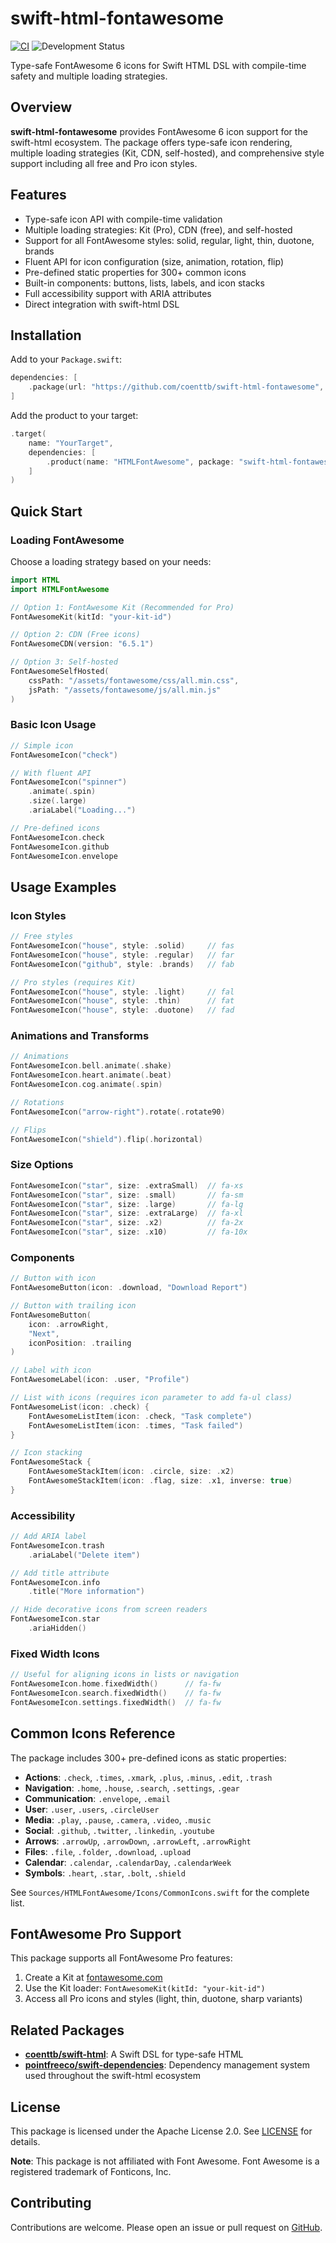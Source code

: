 # swift-html-fontawesome

[![CI](https://github.com/coenttb/swift-html-fontawesome/workflows/CI/badge.svg)](https://github.com/coenttb/swift-html-fontawesome/actions/workflows/ci.yml)
![Development Status](https://img.shields.io/badge/status-active--development-blue.svg)

Type-safe FontAwesome 6 icons for Swift HTML DSL with compile-time safety and multiple loading strategies.

## Overview

**swift-html-fontawesome** provides FontAwesome 6 icon support for the swift-html ecosystem. The package offers type-safe icon rendering, multiple loading strategies (Kit, CDN, self-hosted), and comprehensive style support including all free and Pro icon styles.

## Features

- Type-safe icon API with compile-time validation
- Multiple loading strategies: Kit (Pro), CDN (free), and self-hosted
- Support for all FontAwesome styles: solid, regular, light, thin, duotone, brands
- Fluent API for icon configuration (size, animation, rotation, flip)
- Pre-defined static properties for 300+ common icons
- Built-in components: buttons, lists, labels, and icon stacks
- Full accessibility support with ARIA attributes
- Direct integration with swift-html DSL

## Installation

Add to your `Package.swift`:

```swift
dependencies: [
    .package(url: "https://github.com/coenttb/swift-html-fontawesome", from: "0.0.1")
]
```

Add the product to your target:

```swift
.target(
    name: "YourTarget",
    dependencies: [
        .product(name: "HTMLFontAwesome", package: "swift-html-fontawesome")
    ]
)
```

## Quick Start

### Loading FontAwesome

Choose a loading strategy based on your needs:

```swift
import HTML
import HTMLFontAwesome

// Option 1: FontAwesome Kit (Recommended for Pro)
FontAwesomeKit(kitId: "your-kit-id")

// Option 2: CDN (Free icons)
FontAwesomeCDN(version: "6.5.1")

// Option 3: Self-hosted
FontAwesomeSelfHosted(
    cssPath: "/assets/fontawesome/css/all.min.css",
    jsPath: "/assets/fontawesome/js/all.min.js"
)
```

### Basic Icon Usage

```swift
// Simple icon
FontAwesomeIcon("check")

// With fluent API
FontAwesomeIcon("spinner")
    .animate(.spin)
    .size(.large)
    .ariaLabel("Loading...")

// Pre-defined icons
FontAwesomeIcon.check
FontAwesomeIcon.github
FontAwesomeIcon.envelope
```

## Usage Examples

### Icon Styles

```swift
// Free styles
FontAwesomeIcon("house", style: .solid)     // fas
FontAwesomeIcon("house", style: .regular)   // far
FontAwesomeIcon("github", style: .brands)   // fab

// Pro styles (requires Kit)
FontAwesomeIcon("house", style: .light)     // fal
FontAwesomeIcon("house", style: .thin)      // fat
FontAwesomeIcon("house", style: .duotone)   // fad
```

### Animations and Transforms

```swift
// Animations
FontAwesomeIcon.bell.animate(.shake)
FontAwesomeIcon.heart.animate(.beat)
FontAwesomeIcon.cog.animate(.spin)

// Rotations
FontAwesomeIcon("arrow-right").rotate(.rotate90)

// Flips
FontAwesomeIcon("shield").flip(.horizontal)
```

### Size Options

```swift
FontAwesomeIcon("star", size: .extraSmall)  // fa-xs
FontAwesomeIcon("star", size: .small)       // fa-sm
FontAwesomeIcon("star", size: .large)       // fa-lg
FontAwesomeIcon("star", size: .extraLarge)  // fa-xl
FontAwesomeIcon("star", size: .x2)          // fa-2x
FontAwesomeIcon("star", size: .x10)         // fa-10x
```

### Components

```swift
// Button with icon
FontAwesomeButton(icon: .download, "Download Report")

// Button with trailing icon
FontAwesomeButton(
    icon: .arrowRight,
    "Next",
    iconPosition: .trailing
)

// Label with icon
FontAwesomeLabel(icon: .user, "Profile")

// List with icons (requires icon parameter to add fa-ul class)
FontAwesomeList(icon: .check) {
    FontAwesomeListItem(icon: .check, "Task complete")
    FontAwesomeListItem(icon: .times, "Task failed")
}

// Icon stacking
FontAwesomeStack {
    FontAwesomeStackItem(icon: .circle, size: .x2)
    FontAwesomeStackItem(icon: .flag, size: .x1, inverse: true)
}
```

### Accessibility

```swift
// Add ARIA label
FontAwesomeIcon.trash
    .ariaLabel("Delete item")

// Add title attribute
FontAwesomeIcon.info
    .title("More information")

// Hide decorative icons from screen readers
FontAwesomeIcon.star
    .ariaHidden()
```

### Fixed Width Icons

```swift
// Useful for aligning icons in lists or navigation
FontAwesomeIcon.home.fixedWidth()      // fa-fw
FontAwesomeIcon.search.fixedWidth()    // fa-fw
FontAwesomeIcon.settings.fixedWidth()  // fa-fw
```

## Common Icons Reference

The package includes 300+ pre-defined icons as static properties:

- **Actions**: `.check`, `.times`, `.xmark`, `.plus`, `.minus`, `.edit`, `.trash`
- **Navigation**: `.home`, `.house`, `.search`, `.settings`, `.gear`
- **Communication**: `.envelope`, `.email`
- **User**: `.user`, `.users`, `.circleUser`
- **Media**: `.play`, `.pause`, `.camera`, `.video`, `.music`
- **Social**: `.github`, `.twitter`, `.linkedin`, `.youtube`
- **Arrows**: `.arrowUp`, `.arrowDown`, `.arrowLeft`, `.arrowRight`
- **Files**: `.file`, `.folder`, `.download`, `.upload`
- **Calendar**: `.calendar`, `.calendarDay`, `.calendarWeek`
- **Symbols**: `.heart`, `.star`, `.bolt`, `.shield`

See `Sources/HTMLFontAwesome/Icons/CommonIcons.swift` for the complete list.

## FontAwesome Pro Support

This package supports all FontAwesome Pro features:

1. Create a Kit at [fontawesome.com](https://fontawesome.com)
2. Use the Kit loader: `FontAwesomeKit(kitId: "your-kit-id")`
3. Access all Pro icons and styles (light, thin, duotone, sharp variants)

## Related Packages

- **[coenttb/swift-html](https://github.com/coenttb/swift-html)**: A Swift DSL for type-safe HTML
- **[pointfreeco/swift-dependencies](https://github.com/pointfreeco/swift-dependencies)**: Dependency management system used throughout the swift-html ecosystem

## License

This package is licensed under the Apache License 2.0. See [LICENSE](LICENSE.md) for details.

**Note**: This package is not affiliated with Font Awesome. Font Awesome is a registered trademark of Fonticons, Inc.

## Contributing

Contributions are welcome. Please open an issue or pull request on [GitHub](https://github.com/coenttb/swift-html-fontawesome).
